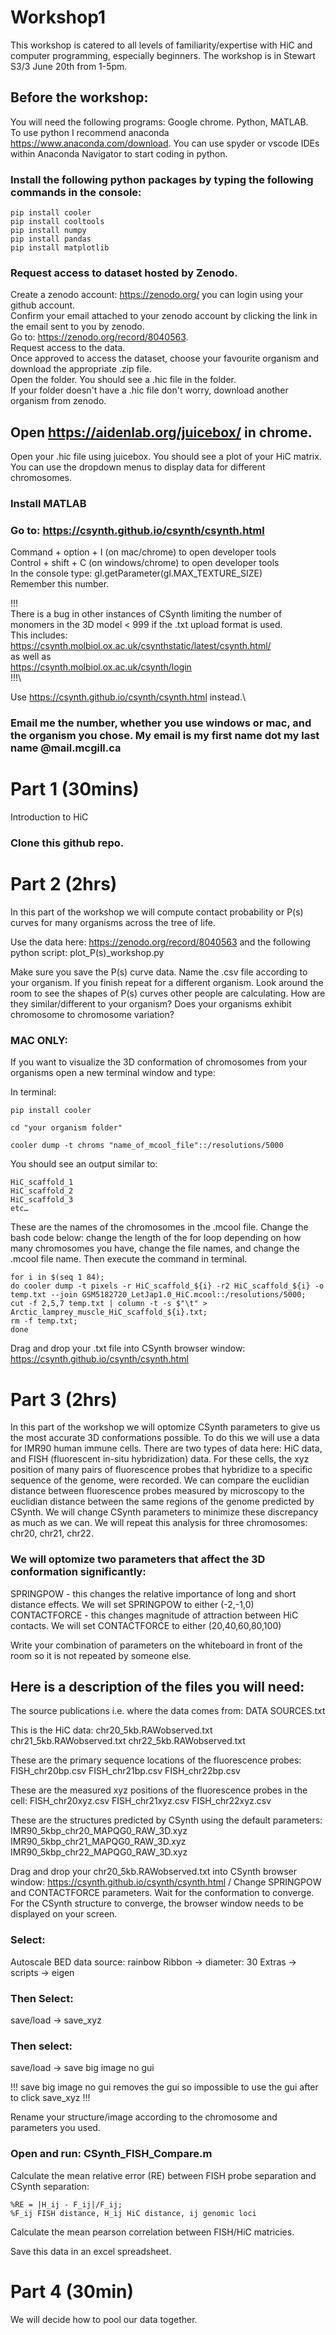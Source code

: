 # Workshop1
This workshop is catered to all levels of familiarity/expertise with HiC and computer programming, especially beginners. The workshop is in Stewart S3/3 June 20th from 1-5pm.

## Before the workshop:
You will need the following programs: Google chrome. Python, MATLAB.\
To use python I recommend anaconda https://www.anaconda.com/download. You can use spyder or vscode IDEs within Anaconda Navigator to start coding in python. 

### Install the following python packages by typing the following commands in the console:
```
pip install cooler
pip install cooltools
pip install numpy
pip install pandas
pip install matplotlib
```
### Request access to dataset hosted by Zenodo.
Create a zenodo account: https://zenodo.org/ you can login using your github account.\
Confirm your email attached to your zenodo account by clicking the link in the email sent to you by zenodo.\
Go to: https://zenodo.org/record/8040563. \
Request access to the data.\
Once approved to access the dataset, choose your favourite organism and download the appropriate .zip file.\
Open the folder. You should see a .hic file in the folder.\
If your folder doesn't have a .hic file don't worry, download another organism from zenodo.

## Open https://aidenlab.org/juicebox/ in chrome.
Open your .hic file using juicebox. You should see a plot of your HiC matrix. You can use the dropdown menus to display data for different chromosomes.

### Install MATLAB

### Go to: https://csynth.github.io/csynth/csynth.html
Command + option + I (on mac/chrome) to open developer tools\
Control + shift + C (on windows/chrome) to open developer tools\
In the console type: gl.getParameter(gl.MAX_TEXTURE_SIZE)\
Remember this number.

!!!\
There is a bug in other instances of CSynth limiting the number of monomers in the 3D model < 999 if the .txt upload format is used.\
This includes:\
https://csynth.molbiol.ox.ac.uk/csynthstatic/latest/csynth.html/ \
as well as\
https://csynth.molbiol.ox.ac.uk/csynth/login \
!!!\

Use https://csynth.github.io/csynth/csynth.html instead.\

### Email me the number, whether you use windows or mac, and the organism you chose. My email is my first name dot my last name @mail.mcgill.ca

# Part 1 (30mins)
Introduction to HiC

### Clone this github repo.
# Part 2 (2hrs)
In this part of the workshop we will compute contact probability or P(s) curves for many organisms across the tree of life.

Use the data here:
https://zenodo.org/record/8040563 and the following python script: plot_P(s)_workshop.py

Make sure you save the P(s) curve data. Name the .csv file according to your organism. If you finish repeat for a different organism. Look around the room to see the shapes of P(s) curves other people are calculating. How are they similar/different to your organism? Does your organisms exhibit chromosome to chromosome variation?

### MAC ONLY:
If you want to visualize the 3D conformation of chromosomes from your organisms open a new terminal window and type:

In terminal:
```
pip install cooler

cd "your organism folder"

cooler dump -t chroms "name_of_mcool_file"::/resolutions/5000
```
You should see an output similar to:
```
HiC_scaffold_1
HiC_scaffold_2
HiC_scaffold_3
etc…
```
These are the names of the chromosomes in the .mcool file. Change the bash code below: change the length of the for loop depending on how many chromosomes you have, change the file names, and change the .mcool file name. Then execute the command in terminal.

```
for i in $(seq 1 84);
do cooler dump -t pixels -r HiC_scaffold_${i} -r2 HiC_scaffold_${i} -o temp.txt --join GSM5182720_LetJap1.0_HiC.mcool::/resolutions/5000;
cut -f 2,5,7 temp.txt | column -t -s $"\t" > Arctic_lamprey_muscle_HiC_scaffold_${i}.txt;
rm -f temp.txt;
done
```
Drag and drop your .txt file into CSynth browser window: https://csynth.github.io/csynth/csynth.html

# Part 3 (2hrs)
In this part of the workshop we will optomize CSynth parameters to give us the most accurate 3D conformations possible. To do this we will use a data for IMR90 human immune cells. There are two types of data here: HiC data, and FISH (fluorescent in-situ hybridization) data. For these cells, the xyz position of many pairs of fluorescence probes that hybridize to a specific sequence of the genome, were recorded. We can compare the euclidian distance between fluorescence probes measured by microscopy to the euclidian distance between the same regions of the genome predicted by CSynth. We will change CSynth parameters to minimize these discrepancy as much as we can. We will repeat this analysis for three chromosomes: chr20, chr21, chr22.

### We will optomize two parameters that affect the 3D conformation significantly:
SPRINGPOW - this changes the relative importance of long and short distance effects. We will set SPRINGPOW to either (-2,-1,0) \
CONTACTFORCE - this changes magnitude of attraction between HiC contacts. We will set CONTACTFORCE to either (20,40,60,80,100)

Write your combination of parameters on the whiteboard in front of the room so it is not repeated by someone else.

## Here is a description of the files you will need:

The source publications i.e. where the data comes from:
DATA SOURCES.txt

This is the HiC data:
chr20_5kb.RAWobserved.txt
chr21_5kb.RAWobserved.txt
chr22_5kb.RAWobserved.txt

These are the primary sequence locations of the fluorescence probes:
FISH_chr20bp.csv
FISH_chr21bp.csv
FISH_chr22bp.csv

These are the measured xyz positions of the fluorescence probes in the cell:
FISH_chr20xyz.csv
FISH_chr21xyz.csv
FISH_chr22xyz.csv

These are the structures predicted by CSynth using the default parameters:
IMR90_5kbp_chr20_MAPQG0_RAW_3D.xyz
IMR90_5kbp_chr21_MAPQG0_RAW_3D.xyz
IMR90_5kbp_chr22_MAPQG0_RAW_3D.xyz

Drag and drop your chr20_5kb.RAWobserved.txt into CSynth browser window: https://csynth.github.io/csynth/csynth.html /
Change SPRINGPOW and CONTACTFORCE parameters. Wait for the conformation to converge. For the CSynth structure to converge, the browser window needs to be displayed on your screen.

### Select:
Autoscale
BED data source: rainbow
Ribbon -> diameter: 30
Extras -> scripts -> eigen

### Then Select:
save/load -> save_xyz
### Then select:
save/load -> save big image no gui

!!! save big image no gui removes the gui so impossible to use the gui after to click save_xyz !!!

Rename your structure/image according to the chromosome and parameters you used.

### Open and run: CSynth_FISH_Compare.m

Calculate the mean relative error (RE) between FISH probe separation and CSynth separation:
```
%RE = |H_ij - F_ij|/F_ij;
%F_ij FISH distance, H_ij HiC distance, ij genomic loci
```

Calculate the mean pearson correlation between FISH/HiC matricies.

Save this data in an excel spreadsheet.

# Part 4 (30min)
We will decide how to pool our data together.







